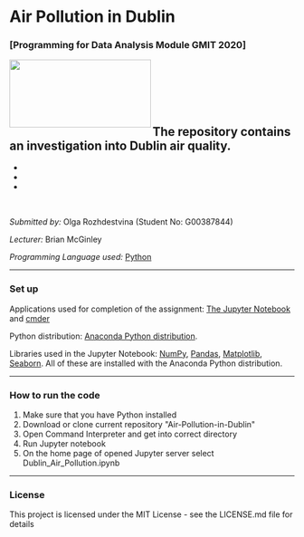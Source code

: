 # Air Pollution in Dublin
### [Programming for Data Analysis Module GMIT 2020]

<img align="left" width="250" height="120" src="https://s.clipartkey.com/mpngs/s/326-3267185_car-in-a-polluted-city-pollution-air-cartoon.png">

<br><br><br><br><br>


The repository contains an investigation into Dublin air quality.
  - 
  - 
  - 
  - 


<br>

*Submitted by:* Olga Rozhdestvina (Student No: G00387844) 

*Lecturer:* Brian McGinley

*Programming Language used:* [Python](https://www.python.org/)


---


### Set up

Applications used for completion of the assignment: [The Jupyter Notebook](https://jupyter.org/) and [cmder](http://cmder.net/)

Python distribution: [Anaconda Python distribution](https://www.anaconda.com/).

Libraries used in the Jupyter Notebook: [NumPy](https://numpy.org/), [Pandas](https://pandas.pydata.org/), [Matplotlib](https://matplotlib.org/), [Seaborn](https://seaborn.pydata.org/). All of these are installed with the Anaconda Python distribution.


---


###  How to run the code


1. Make sure that you have Python installed
2. Download or clone current repository "Air-Pollution-in-Dublin"
3. Open Command Interpreter and get into correct directory
4. Run Jupyter notebook
5. On the home page of opened Jupyter server select Dublin_Air_Pollution.ipynb


---


### License

This project is licensed under the MIT License - see the LICENSE.md file for details
